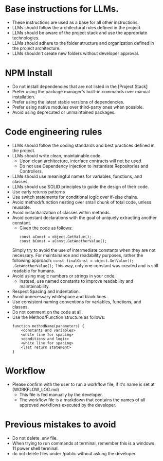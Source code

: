 # Base instructions for LLMs.
- These instructions are used as a base for all other instructions.
- LLMs should follow the architectural rules defined in the project.
- LLMs should be aware of the project stack and use the appropriate technologies.
- LLMs should adhere to the folder structure and organization defined in the project architecture.
- LLMs shouldn't create new folders without developer approval.

# NPM Install
- Do not install dependencies that are not listed in the [Project Stack]
- Prefer using the package manager's built-in commands over manual installation.
- Prefer using the latest stable versions of dependencies.
- Prefer using native modules over third-party ones when possible.
- Avoid using deprecated or unmaintained packages.

# Code engineering rules
- LLMs should follow the coding standards and best practices defined in the project.
- LLMs should write clean, maintainable code.
    - Upon clean architecture, interface contracts will not be used.
    - Do not use Dependency Injection to instantiate Repositories and Controllers.
- LLMs should use meaningful names for variables, functions, and classes.
- LLMs should use SOLID principles to guide the design of their code.
- Use early returns patterns
- Use switch statements for conditional logic over if-else chains.
- Avoid method/function nesting over small chunk of total code, unless reusable.
- Avoid instantialization of classes within methods.
- Avoid constant declarations with the goal of uniquely extracting another constant.
    - Given the code as follows:
        ```
        const aConst = object.GetValue();
        const bConst = aConst.GetAnotherValue();
        
        ```
    Simply try to avoid the use of intermediate constants when they are not necessary.
    For maintainance and readability purposes, rather the following approach:
        ```
        const finalConst = object.GetValue();
                                 .GetAnotherValue();
        ```
    This way, only one constant was created and is still readable for humans.
- Avoid using magic numbers or strings in your code.
    - Instead, use named constants to improve readability and maintainability.
- Respect Spacing and indentation.
- Avoid unnecessary whitespace and blank lines.
- Use consistent naming conventions for variables, functions, and classes.
- Do not comment on the code at all.
- Use the Method/Function structure as follows:
    ```
    function methodName(parameters) {
        <constants and variables>
        <white line for spacing>
        <conditions and logic>
        <white line for spacing>
        <last return statement>
    }
    ```
# Workflow
- Please confirm with the user to run a workflow file, if it's name is set at (WORKFLOW_LOG.md)
    - This file is fed manually by the developer.
    - The workflow file is a markdown that contains the names of all approved workflows executed by the developer.

# Previous mistakes to avoid
- Do not delete .env file.
- When trying to run commands at terminal, remember this is a windows 11 power shell terminal.
- do not delete files under /public without asking the developer.